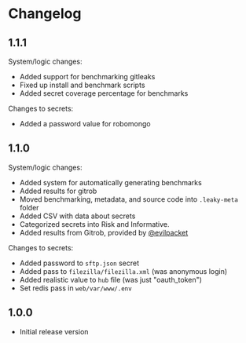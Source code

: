 # Changelog
## 1.1.1
System/logic changes:
* Added support for benchmarking gitleaks
* Fixed up install and benchmark scripts
* Added secret coverage percentage for benchmarks  

Changes to secrets:  
* Added a password value for robomongo

## 1.1.0
System/logic changes:  
* Added system for automatically generating benchmarks
* Added results for gitrob
* Moved benchmarking, metadata, and source code into `.leaky-meta` folder
* Added CSV with data about secrets
* Categorized secrets into Risk and Informative.
* Added results from Gitrob, provided by [@evilpacket](https://github.com/evilpacket)

Changes to secrets:  
* Added password to `sftp.json` secret
* Added pass to `filezilla/filezilla.xml` (was anonymous login)
* Added realistic value to `hub` file (was just "oauth_token")
* Set redis pass in `web/var/www/.env`
## 1.0.0
* Initial release version
 
